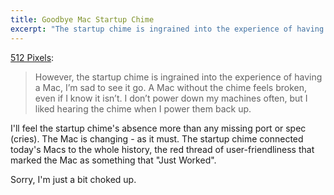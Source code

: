 ```yaml
---
title: Goodbye Mac Startup Chime
excerpt: "The startup chime is ingrained into the experience of having a Mac"
---
```


[512 Pixels](https://512pixels.net/2016/10/the-startup-chime-is-dead/):

>However, the startup chime is ingrained into the experience of having a Mac, I’m sad to see it go. A Mac without the chime feels broken, even if I know it isn’t. I don’t power down my machines often, but I liked hearing the chime when I power them back up.

I'll feel the startup chime's absence more than any missing port or spec (cries). The Mac is changing - as it must. The startup chime connected today's Macs to the whole history, the red thread of user-friendliness that marked the Mac as something that "Just Worked".

Sorry, I'm just a bit choked up.